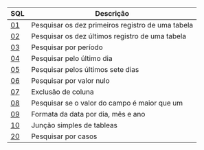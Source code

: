 

| SQL | Descrição |
| ------ | ------ |
|[01]() | Pesquisar os dez primeiros registro de uma tabela |
|[02]() | Pesquisar os dez últimos registro de uma tabela |
|[03]() | Pesquisar por período |
|[04]() | Pesquisar pelo último dia |
|[05]() | Pesquisar pelos últimos sete dias |
|[06]() | Pesquisar por valor nulo |
|[07]() | Exclusão de coluna |
|[08]() | Pesquisar se o valor do campo é maior que um |
|[09]() | Formata da data por dia, mês e ano |
|[10]() | Junção simples de tableas|
|[20]() | Pesquisar por casos |

